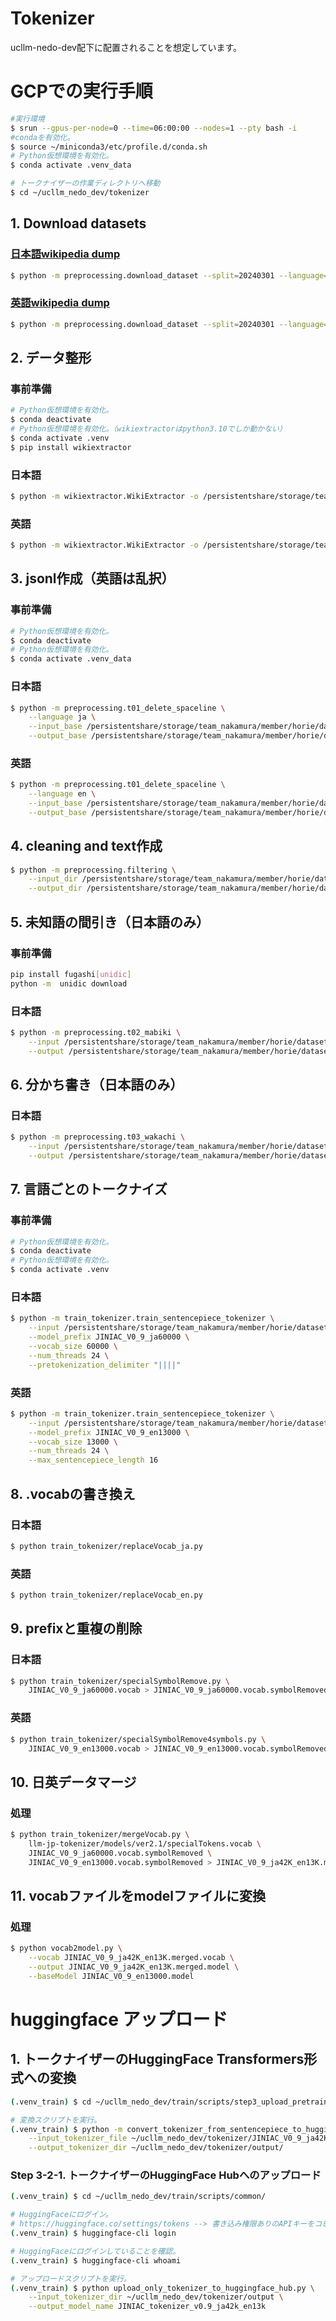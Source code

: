 # Tokenizer
ucllm-nedo-dev配下に配置されることを想定しています。

# GCPでの実行手順
```bash
#実行環境
$ srun --gpus-per-node=0 --time=06:00:00 --nodes=1 --pty bash -i
#condaを有効化。
$ source ~/miniconda3/etc/profile.d/conda.sh
# Python仮想環境を有効化。
$ conda activate .venv_data

# トークナイザーの作業ディレクトリへ移動
$ cd ~/ucllm_nedo_dev/tokenizer
```

## 1. Download datasets

### [日本語wikipedia dump](https://dumps.wikimedia.org/jawiki/)
```bash
$ python -m preprocessing.download_dataset --split=20240301 --language=ja --output_base=/persistentshare/storage/team_nakamura/member/horie/dataset/tokenizer
```
### [英語wikipedia dump](https://dumps.wikimedia.org/enwiki/)
```bash
$ python -m preprocessing.download_dataset --split=20240301 --language=en --output_base=/persistentshare/storage/team_nakamura/member/horie/dataset/tokenizer
```

## 2. データ整形

### 事前準備
```bash
# Python仮想環境を有効化。
$ conda deactivate
# Python仮想環境を有効化。（wikiextractorはpython3.10でしか動かない）
$ conda activate .venv
$ pip install wikiextractor
```
### 日本語
```bash
$ python -m wikiextractor.WikiExtractor -o /persistentshare/storage/team_nakamura/member/horie/dataset/tokenizer/prefilter/ja/ --no-templates /persistentshare/storage/team_nakamura/member/horie/dataset/tokenizer/tmp/wikipedia/20240301/ja/jawiki-20240301-pages-articles-multistream.xml.bz2
```
### 英語
```bash
$ python -m wikiextractor.WikiExtractor -o /persistentshare/storage/team_nakamura/member/horie/dataset/tokenizer/prefilter/en/ --no-templates /persistentshare/storage/team_nakamura/member/horie/dataset/tokenizer/tmp/wikipedia/20240301/en/enwiki-20240301-pages-articles-multistream.xml.bz2
```

## 3. jsonl作成（英語は乱択）

### 事前準備
```bash
# Python仮想環境を有効化。
$ conda deactivate
# Python仮想環境を有効化。
$ conda activate .venv_data
```
### 日本語
```bash
$ python -m preprocessing.t01_delete_spaceline \
    --language ja \
    --input_base /persistentshare/storage/team_nakamura/member/horie/dataset/tokenizer/prefilter/ \
    --output_base /persistentshare/storage/team_nakamura/member/horie/dataset/tokenizer/jsonl/
```
### 英語
```bash
$ python -m preprocessing.t01_delete_spaceline \
    --language en \
    --input_base /persistentshare/storage/team_nakamura/member/horie/dataset/tokenizer/prefilter/ \
    --output_base /persistentshare/storage/team_nakamura/member/horie/dataset/tokenizer/jsonl/
```

## 4. cleaning and text作成

```bash
$ python -m preprocessing.filtering \
    --input_dir /persistentshare/storage/team_nakamura/member/horie/dataset/tokenizer/jsonl/ \
    --output_dir /persistentshare/storage/team_nakamura/member/horie/dataset/tokenizer/filter/
```

## 5. 未知語の間引き（日本語のみ）

### 事前準備
```bash
pip install fugashi[unidic]
python -m  unidic download
```
### 日本語
```bash
$ python -m preprocessing.t02_mabiki \
    --input /persistentshare/storage/team_nakamura/member/horie/dataset/tokenizer/filter/ja_wiki/filtering.txt \
    --output /persistentshare/storage/team_nakamura/member/horie/dataset/tokenizer/text/ja_wiki_mabiki.txt
```

## 6. 分かち書き（日本語のみ）

### 日本語
```bash
$ python -m preprocessing.t03_wakachi \
    --input /persistentshare/storage/team_nakamura/member/horie/dataset/tokenizer/text/ja_wiki_mabiki.txt \
    --output /persistentshare/storage/team_nakamura/member/horie/dataset/tokenizer/text/jawiki_newline_mecab.txt
```

## 7. 言語ごとのトークナイズ

### 事前準備
```bash
# Python仮想環境を有効化。
$ conda deactivate
# Python仮想環境を有効化。
$ conda activate .venv
```
### 日本語
```bash
$ python -m train_tokenizer.train_sentencepiece_tokenizer \
    --input /persistentshare/storage/team_nakamura/member/horie/dataset/tokenizer/text/jawiki_newline_mecab.txt \
    --model_prefix JINIAC_V0_9_ja60000 \
    --vocab_size 60000 \
    --num_threads 24 \
    --pretokenization_delimiter "||||"
```
### 英語
```bash
$ python -m train_tokenizer.train_sentencepiece_tokenizer \
    --input /persistentshare/storage/team_nakamura/member/horie/dataset/tokenizer/filter/en_wiki/filtering.txt \
    --model_prefix JINIAC_V0_9_en13000 \
    --vocab_size 13000 \
    --num_threads 24 \
    --max_sentencepiece_length 16
```

## 8. .vocabの書き換え

### 日本語
```bash
$ python train_tokenizer/replaceVocab_ja.py
```
### 英語
```bash
$ python train_tokenizer/replaceVocab_en.py
```
## 9. prefixと重複の削除

### 日本語
```bash
$ python train_tokenizer/specialSymbolRemove.py \
    JINIAC_V0_9_ja60000.vocab > JINIAC_V0_9_ja60000.vocab.symbolRemoved
```
### 英語
```bash
$ python train_tokenizer/specialSymbolRemove4symbols.py \
    JINIAC_V0_9_en13000.vocab > JINIAC_V0_9_en13000.vocab.symbolRemoved
```

## 10. 日英データマージ

### 処理
```bash
$ python train_tokenizer/mergeVocab.py \
    llm-jp-tokenizer/models/ver2.1/specialTokens.vocab \
    JINIAC_V0_9_ja60000.vocab.symbolRemoved \
    JINIAC_V0_9_en13000.vocab.symbolRemoved > JINIAC_V0_9_ja42K_en13K.merged.vocab
```

## 11. vocabファイルをmodelファイルに変換

### 処理
```bash
$ python vocab2model.py \
    --vocab JINIAC_V0_9_ja42K_en13K.merged.vocab \
    --output JINIAC_V0_9_ja42K_en13K.merged.model \
    --baseModel JINIAC_V0_9_en13000.model
```

# huggingface アップロード

## 1. トークナイザーのHuggingFace Transformers形式への変換

```sh
(.venv_train) $ cd ~/ucllm_nedo_dev/train/scripts/step3_upload_pretrained_model/

# 変換スクリプトを実行。
(.venv_train) $ python -m convert_tokenizer_from_sentencepiece_to_huggingface_transformers \
    --input_tokenizer_file ~/ucllm_nedo_dev/tokenizer/JINIAC_V0_9_ja42K_en13K.merged.model \
    --output_tokenizer_dir ~/ucllm_nedo_dev/tokenizer/output/
```
### Step 3-2-1. トークナイザーのHuggingFace Hubへのアップロード

```sh
(.venv_train) $ cd ~/ucllm_nedo_dev/train/scripts/common/

# HuggingFaceにログイン。
# https://huggingface.co/settings/tokens --> 書き込み権限ありのAPIキーをコピペ。
(.venv_train) $ huggingface-cli login

# HuggingFaceにログインしていることを確認。
(.venv_train) $ huggingface-cli whoami

# アップロードスクリプトを実行。
(.venv_train) $ python upload_only_tokenizer_to_huggingface_hub.py \
    --input_tokenizer_dir ~/ucllm_nedo_dev/tokenizer/output \
    --output_model_name JINIAC_tokenizer_v0.9_ja42k_en13k
```